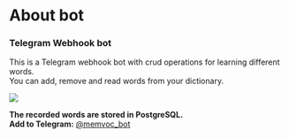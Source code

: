 # About bot
### Telegram Webhook bot
This is a Telegram webhook bot with crud operations for learning different words.  
You can add, remove and read words from your dictionary.

![](https://user-images.githubusercontent.com/48734705/91976021-03b72e00-ed29-11ea-9cfa-9c05f2bc5ed3.png)

**The recorded words are stored in PostgreSQL.      
Add to Telegram:** [@memvoc_bot](https://t.me/memvoc_bot)  

